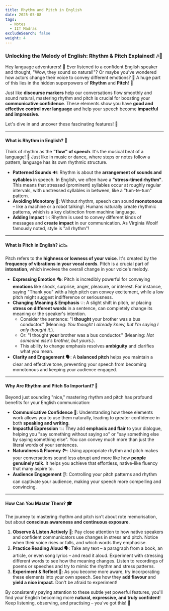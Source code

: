 ```yaml
---
title: Rhythm and Pitch in English
date: 2025-05-08
tags:
  - Notes 
  - IIT Madras
excludeSearch: false
weight: 4
---
```


### Unlocking the Melody of English: Rhythm & Pitch Explained! 🎶🎤

Hey language adventurers! 👋 Ever listened to a confident English speaker and thought, "Wow, they sound so natural!"? Or maybe you've wondered how actors change their voice to convey different emotions? 🤔 A huge part of this lies in the hidden superpowers of **Rhythm** and **Pitch**! 💪

Just like **discourse markers** help our conversations flow smoothly and sound natural, mastering rhythm and pitch is crucial for boosting your **communicative confidence**. These elements show you have **good and effective control over language** and help your speech become **impactful and impressive**.

Let's dive in and uncover these fascinating features! 🚀

---

#### What is Rhythm in English? 🥁

Think of rhythm as the **"flow" of speech**. It's the musical beat of a language! 🎼 Just like in music or dance, where steps or notes follow a pattern, language has its own rhythmic structure.

*   **Patterned Sounds** 🔊: Rhythm is about the **arrangement of sounds and syllables** in speech. In English, we often have a **"stress-timed rhythm"**. This means that stressed (prominent) syllables occur at roughly regular intervals, with unstressed syllables in between, like a "tum-te-tum" pattern.
*   **Avoiding Monotony** 🤖: Without rhythm, speech can sound **monotonous** – like a machine or a robot talking!. Humans naturally create rhythmic patterns, which is a key distinction from machine language.
*   **Adding Impact** ✨: Rhythm is used to convey different kinds of messages and **create impact** in our communication. As Virginia Woolf famously noted, style is "all rhythm"!

---

#### What is Pitch in English? 📈📉

Pitch refers to the **highness or lowness of your voice**. It's created by the **frequency of vibrations in your vocal cords**. Pitch is a crucial part of **intonation**, which involves the overall change in your voice's melody.

*   **Expressing Emotion** 🎭: Pitch is incredibly powerful for conveying **emotions** like shock, surprise, anger, pleasure, or interest. For instance, saying "Thank you" with a high pitch can convey excitement, while a low pitch might suggest indifference or seriousness.
*   **Changing Meaning & Emphasis** 💡: A slight shift in pitch, or placing **stress on different words** in a sentence, can completely change its meaning or the speaker's intention.
    *   Consider the sentence: "I **thought** your brother was a bus conductor." (Meaning: *You thought I already knew, but I'm saying I only *thought* it.*).
    *   Or: "I thought **your** brother was a bus conductor." (Meaning: *Not someone else's brother, but *yours*.*).
    *   This ability to change emphasis resolves **ambiguity** and clarifies what you mean.
*   **Clarity and Engagement** 🗣️: A **balanced pitch** helps you maintain a clear and effective tone, preventing your speech from becoming monotonous and keeping your audience engaged.

---

#### Why Are Rhythm and Pitch So Important? 🎯

Beyond just sounding "nice," mastering rhythm and pitch has profound benefits for your English communication:

*   **Communicative Confidence** 🌟: Understanding how these elements work allows you to use them naturally, leading to greater confidence in both **speaking and writing**.
*   **Impactful Expression** 💥: They add **emphasis and flair** to your dialogue, helping you "say something without saying so" or "say something else by saying something else". You can convey much more than just the literal words of your sentences.
*   **Naturalness & Fluency** 🏞️: Using appropriate rhythm and pitch makes your conversations sound less abrupt and more like how **people genuinely talk**. It helps you achieve that effortless, native-like fluency that many aspire to.
*   **Audience Engagement** 👂: Controlling your pitch patterns and rhythm can captivate your audience, making your speech more compelling and convincing.

---

#### How Can You Master Them? 🎓

The journey to mastering rhythm and pitch isn't about rote memorisation, but about **conscious awareness and continuous exposure**.

1.  **Observe & Listen Actively** 👀: Pay close attention to how native speakers and confident communicators use changes in stress and pitch. Notice when their voice rises or falls, and which words they emphasise.
2.  **Practice Reading Aloud** 🗣️: Take any text – a paragraph from a book, an article, or even song lyrics – and read it aloud. Experiment with stressing different words to see how the meaning changes. Listen to recordings of poems or speeches and try to mimic the rhythm and stress patterns.
3.  **Experiment & Reflect** 🧪: As you become more aware, try incorporating these elements into your own speech. See how they **add flavour** and **yield a nice impact**. Don't be afraid to experiment!

By consistently paying attention to these subtle yet powerful features, you'll find your English becoming more **natural, expressive, and truly confident**! Keep listening, observing, and practising – you've got this! 🤩